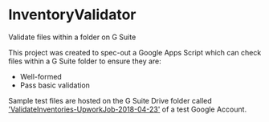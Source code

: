 # InventoryValidator
Validate files within a folder on G Suite 

This project was created to spec-out a Google Apps Script which can check files within a G Suite folder to ensure they are:

* Well-formed
* Pass basic validation

Sample test files are hosted on the G Suite Drive folder called ['ValidateInventories-UpworkJob-2018-04-23'](https://drive.google.com/open?id=1k6rZYbuUIHsPboeH5CKo4CT1L1qxthV1) of a test Google Account. 




